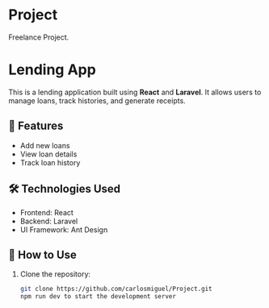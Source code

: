 # Project
Freelance Project.

# Lending App

This is a lending application built using **React** and **Laravel**. It allows users to manage loans, track histories, and generate receipts.


## 🚀 Features
- Add new loans
- View loan details
- Track loan history

## 🛠 Technologies Used
- Frontend: React
- Backend: Laravel
- UI Framework: Ant Design

## 📂 How to Use
1. Clone the repository:
   ```bash
   git clone https://github.com/carlosmiguel/Project.git
   npm run dev to start the development server
